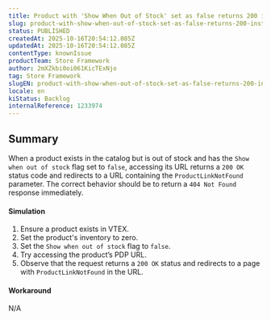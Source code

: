```yaml
---
title: Product with 'Show When Out of Stock' set as false returns 200 instead of 404
slug: product-with-show-when-out-of-stock-set-as-false-returns-200-instead-of-404
status: PUBLISHED
createdAt: 2025-10-16T20:54:12.085Z
updatedAt: 2025-10-16T20:54:12.085Z
contentType: knownIssue
productTeam: Store Framework
author: 2mXZkbi0oi061KicTExNjo
tag: Store Framework
slugEN: product-with-show-when-out-of-stock-set-as-false-returns-200-instead-of-404
locale: en
kiStatus: Backlog
internalReference: 1233974
---
```


## Summary


When a product exists in the catalog but is out of stock and has the `Show when out of stock` flag set to `false`, accessing its URL returns a `200 OK` status code and redirects to a URL containing the `ProductLinkNotFound` parameter. The correct behavior should be to return a `404 Not Found` response immediately.


#### Simulation




1. Ensure a product exists in VTEX.
2. Set the product's inventory to zero.
3. Set the `Show when out of stock` flag to `false`.
4. Try accessing the product’s PDP URL.
5. Observe that the request returns a `200 OK` status and redirects to a page with `ProductLinkNotFound` in the URL.


#### Workaround


N/A



